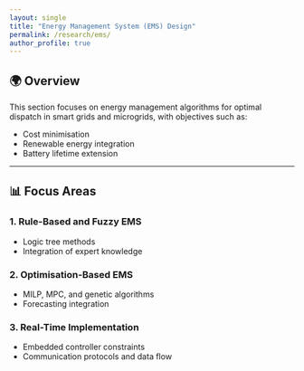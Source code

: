 ```yaml
---
layout: single
title: "Energy Management System (EMS) Design"
permalink: /research/ems/
author_profile: true
---
```


## 🌍 Overview

This section focuses on energy management algorithms for optimal dispatch in smart grids and microgrids, with objectives such as:

- Cost minimisation
- Renewable energy integration
- Battery lifetime extension

---

## 📊 Focus Areas

### 1. Rule-Based and Fuzzy EMS
- Logic tree methods
- Integration of expert knowledge

### 2. Optimisation-Based EMS
- MILP, MPC, and genetic algorithms
- Forecasting integration

### 3. Real-Time Implementation
- Embedded controller constraints
- Communication protocols and data flow
